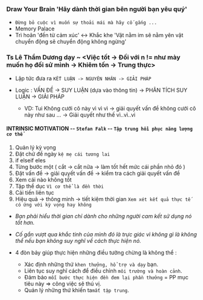### Draw Your Brain 'Hãy dành thời gian bên người bạn yêu quý'
- `Đừng bỏ cuộc vì muốn sự thoải mái mà hãy cố gắng ...`
- Memory Palace
- Trì hoãn 'đến từ cảm xúc' <-> Khắc khe 'Vật nằm im sẽ nằm yên vật chuyển động sẽ chuyển động không ngừng'

### Ts Lê Thẩm Dương dạy ~ <Việc tốt -> Đối với n != như mày muốn họ đối sử mình -> Khiêm tốn -> Trung thực>

- Lập tức đưa ra `KẾT LUẬN -> NGUYÊN NHÂN -> GIẢI PHÁP`

- Logic : VẤN ĐỀ -> SUY LUẬN (dựa vào thông tin) -> PHÂN TÍCH SUY LUẬN -> GIẢI PHÁP
  - VD: Tui Không cưới cô này vì vì vì -> giải quyết vấn đề không cưới cô này như sau ... -> Giải quyết như thế vì..vì..vi

#### INTRINSIC MOTIVATION -- `Stefan Falk` -- `Tập trung hồi phục năng lượng cơ thể`

1.  Quản lý kỳ vọng
2.  Đặt chử đề ngày `kệ mẹ cái tương lai`
3.  if elseif eles
4.  Từng bước một ( cắt -> cắt nữa -> làm tốt hết mức cái phần nhỏ đó )
5.  Đặt vấn đề -> giải quyết vấn đề -> kiểm tra cách giải quyết vấn đề
6.  Xem cái nào không tốt
7.  Tập thể dục `Vì cơ thể là đền thời`
8.  Cải tiến liên tục
9.  Hiệu quả -> thông minh -> tiết kiệm thời gian `Xem xét kết quả thực tế có ứng với kỳ vọng hay không`

- _Bạn phải hiểu thời gian chỉ dành cho những người cam kết sử dụng nó tốt hơn._

- _Cố gắn vượt qua khắc tinh của mình đó là trực giác vì không gì là không thể nếu bạn không suy nghĩ về cách thực hiện nó._

- 4 đòn bảy giúp thực hiện những điều tưởng chừng là không thể :
  - Xác định những thứ `khen thưởng, hổ trợ và dạy` bạn.
  - Liên tục suy nghĩ cách để điều chỉnh `môi trường và hoàn cảnh`.
  - Đảm bảo `mỗi bước thực hiện đền đem lại phần thưởng` = PP mục tiêu này => công việc sẽ thú vị.
  - Quản lý những thứ khiến ta`mất tập trung`.
